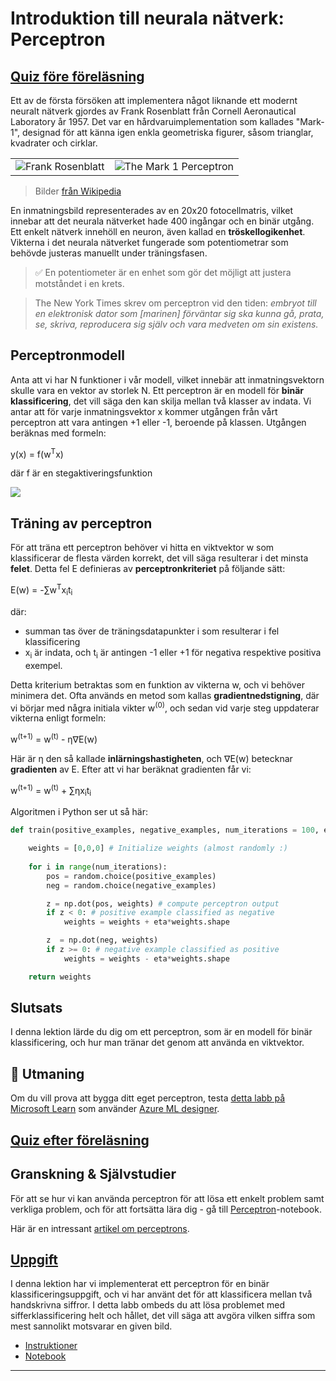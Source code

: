 <!--
CO_OP_TRANSLATOR_METADATA:
{
  "original_hash": "c34cbba802058b6fa267e1a294d4e510",
  "translation_date": "2025-09-23T09:22:26+00:00",
  "source_file": "lessons/3-NeuralNetworks/03-Perceptron/README.md",
  "language_code": "sv"
}
-->
# Introduktion till neurala nätverk: Perceptron

## [Quiz före föreläsning](https://ff-quizzes.netlify.app/en/ai/quiz/5)

Ett av de första försöken att implementera något liknande ett modernt neuralt nätverk gjordes av Frank Rosenblatt från Cornell Aeronautical Laboratory år 1957. Det var en hårdvaruimplementation som kallades "Mark-1", designad för att känna igen enkla geometriska figurer, såsom trianglar, kvadrater och cirklar.

|      |      |
|--------------|-----------|
|<img src='images/Rosenblatt-wikipedia.jpg' alt='Frank Rosenblatt'/> | <img src='images/Mark_I_perceptron_wikipedia.jpg' alt='The Mark 1 Perceptron' />|

> Bilder [från Wikipedia](https://en.wikipedia.org/wiki/Perceptron)

En inmatningsbild representerades av en 20x20 fotocellmatris, vilket innebar att det neurala nätverket hade 400 ingångar och en binär utgång. Ett enkelt nätverk innehöll en neuron, även kallad en **tröskellogikenhet**. Vikterna i det neurala nätverket fungerade som potentiometrar som behövde justeras manuellt under träningsfasen.

> ✅ En potentiometer är en enhet som gör det möjligt att justera motståndet i en krets.

> The New York Times skrev om perceptron vid den tiden: *embryot till en elektronisk dator som [marinen] förväntar sig ska kunna gå, prata, se, skriva, reproducera sig själv och vara medveten om sin existens.*

## Perceptronmodell

Anta att vi har N funktioner i vår modell, vilket innebär att inmatningsvektorn skulle vara en vektor av storlek N. Ett perceptron är en modell för **binär klassificering**, det vill säga den kan skilja mellan två klasser av indata. Vi antar att för varje inmatningsvektor x kommer utgången från vårt perceptron att vara antingen +1 eller -1, beroende på klassen. Utgången beräknas med formeln:

y(x) = f(w<sup>T</sup>x)

där f är en stegaktiveringsfunktion

<!-- img src="http://www.sciweavers.org/tex2img.php?eq=f%28x%29%20%3D%20%5Cbegin%7Bcases%7D%0A%20%20%20%20%20%20%20%20%20%2B1%20%26%20x%20%5Cgeq%200%20%5C%5C%0A%20%20%20%20%20%20%20%20%20-1%20%26%20x%20%3C%200%0A%20%20%20%20%20%20%20%5Cend%7Bcases%7D%20%5C%5C%0A&bc=White&fc=Black&im=jpg&fs=12&ff=arev&edit=0" align="center" border="0" alt="f(x) = \begin{cases} +1 & x \geq 0 \\ -1 & x < 0 \end{cases} \\" width="154" height="50" / -->
<img src="images/activation-func.png"/>

## Träning av perceptron

För att träna ett perceptron behöver vi hitta en viktvektor w som klassificerar de flesta värden korrekt, det vill säga resulterar i det minsta **felet**. Detta fel E definieras av **perceptronkriteriet** på följande sätt:

E(w) = -&sum;w<sup>T</sup>x<sub>i</sub>t<sub>i</sub>

där:

* summan tas över de träningsdatapunkter i som resulterar i fel klassificering
* x<sub>i</sub> är indata, och t<sub>i</sub> är antingen -1 eller +1 för negativa respektive positiva exempel.

Detta kriterium betraktas som en funktion av vikterna w, och vi behöver minimera det. Ofta används en metod som kallas **gradientnedstigning**, där vi börjar med några initiala vikter w<sup>(0)</sup>, och sedan vid varje steg uppdaterar vikterna enligt formeln:

w<sup>(t+1)</sup> = w<sup>(t)</sup> - &eta;&nabla;E(w)

Här är &eta; den så kallade **inlärningshastigheten**, och &nabla;E(w) betecknar **gradienten** av E. Efter att vi har beräknat gradienten får vi:

w<sup>(t+1)</sup> = w<sup>(t)</sup> + &sum;&eta;x<sub>i</sub>t<sub>i</sub>

Algoritmen i Python ser ut så här:

```python
def train(positive_examples, negative_examples, num_iterations = 100, eta = 1):

    weights = [0,0,0] # Initialize weights (almost randomly :)
        
    for i in range(num_iterations):
        pos = random.choice(positive_examples)
        neg = random.choice(negative_examples)

        z = np.dot(pos, weights) # compute perceptron output
        if z < 0: # positive example classified as negative
            weights = weights + eta*weights.shape

        z  = np.dot(neg, weights)
        if z >= 0: # negative example classified as positive
            weights = weights - eta*weights.shape

    return weights
```

## Slutsats

I denna lektion lärde du dig om ett perceptron, som är en modell för binär klassificering, och hur man tränar det genom att använda en viktvektor.

## 🚀 Utmaning

Om du vill prova att bygga ditt eget perceptron, testa [detta labb på Microsoft Learn](https://docs.microsoft.com/en-us/azure/machine-learning/component-reference/two-class-averaged-perceptron?WT.mc_id=academic-77998-cacaste) som använder [Azure ML designer](https://docs.microsoft.com/en-us/azure/machine-learning/concept-designer?WT.mc_id=academic-77998-cacaste).

## [Quiz efter föreläsning](https://ff-quizzes.netlify.app/en/ai/quiz/6)

## Granskning & Självstudier

För att se hur vi kan använda perceptron för att lösa ett enkelt problem samt verkliga problem, och för att fortsätta lära dig - gå till [Perceptron](Perceptron.ipynb)-notebook.

Här är en intressant [artikel om perceptrons](https://towardsdatascience.com/what-is-a-perceptron-basics-of-neural-networks-c4cfea20c590).

## [Uppgift](lab/README.md)

I denna lektion har vi implementerat ett perceptron för en binär klassificeringsuppgift, och vi har använt det för att klassificera mellan två handskrivna siffror. I detta labb ombeds du att lösa problemet med sifferklassificering helt och hållet, det vill säga att avgöra vilken siffra som mest sannolikt motsvarar en given bild.

* [Instruktioner](lab/README.md)
* [Notebook](lab/PerceptronMultiClass.ipynb)

---

